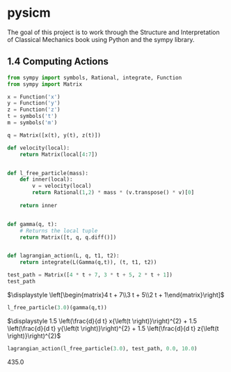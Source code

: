 # pysicm
The goal of this project is to work through the Structure and Interpretation of Classical Mechanics book using Python and the sympy library.


## 1.4 Computing Actions


```python
from sympy import symbols, Rational, integrate, Function
from sympy import Matrix

x = Function('x')
y = Function('y')
z = Function('z')
t = symbols('t')
m = symbols('m')

q = Matrix([x(t), y(t), z(t)])

def velocity(local):
    return Matrix(local[4:7])


def l_free_particle(mass):
    def inner(local):
        v = velocity(local)
        return Rational(1,2) * mass * (v.transpose() * v)[0]
    
    return inner


def gamma(q, t):
    # Returns the local tuple
    return Matrix([t, q, q.diff()])


def lagrangian_action(L, q, t1, t2):
    return integrate(L(Gamma(q,t)), (t, t1, t2))


```


```python
test_path = Matrix([4 * t + 7, 3 * t + 5, 2 * t + 1])
test_path
```




$\displaystyle \left[\begin{matrix}4 t + 7\\3 t + 5\\2 t + 1\end{matrix}\right]$




```python
l_free_particle(3.0)(gamma(q,t))

```




$\displaystyle 1.5 \left(\frac{d}{d t} x{\left(t \right)}\right)^{2} + 1.5 \left(\frac{d}{d t} y{\left(t \right)}\right)^{2} + 1.5 \left(\frac{d}{d t} z{\left(t \right)}\right)^{2}$




```python
lagrangian_action(l_free_particle(3.0), test_path, 0.0, 10.0)
```




$\displaystyle 435.0$




```python

```